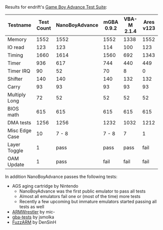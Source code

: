 
Results for endrift's [Game Boy Advance Test Suite](https://github.com/mgba-emu/suite):

Testname      | Test Count | NanoBoyAdvance | mGBA 0.9.2 | VBA-M 2.1.4 | Ares v123 |
--------------|------------|----------------|------------|-------------|-----------|
Memory        |       1552 |           1552 |       1552 |        1338 |      1552 |
IO read       |        123 |            123 |        114 |         100 |       123 |
Timing        |       1660 |           1614 |       1560 |         692 |      1343 |
Timer         |        936 |            617 |        744 |         440 |       449 |
Timer IRQ     |         90 |             52 |         70 |           8 |         0 |
Shifter       |        140 |            140 |        140 |         132 |       132 |
Carry         |         93 |             93 |         93 |          93 |        93 |
Multiply Long |         72 |             52 |         52 |          52 |        52 |
BIOS math     |        615 |            615 |        615 |         615 |       615 |
DMA tests     |       1256 |           1256 |       1232 |        1032 |      1212 |
Misc Edge Case|         10 |          7 - 8 |      7 - 8 |           7 |         1 |
Layer Toggle  |          1 |           pass |       pass |        pass |      fail |
OAM Update    |          1 |           pass |       fail |        fail |      fail |

In addition NanoBoyAdvance passes the following tests:
- AGS aging cartridge by Nintendo
  - NanoBoyAdvance was the first public emulator to pass all tests
  - Almost all emulators fail one or (most of the time) more tests
  - Recently a few upcoming but immature emulators started passing all tests as well
- [ARMWrestler](https://github.com/destoer/armwrestler-gba-fixed) by mic-
- [gba-tests](https://github.com/jsmolka/gba-tests) by jsmolka
- [FuzzARM](https://github.com/DenSinH/FuzzARM) by DenSinH
